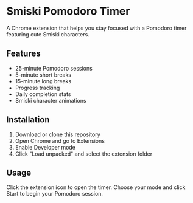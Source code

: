 # Smiski Pomodoro Timer

A Chrome extension that helps you stay focused with a Pomodoro timer featuring cute Smiski characters.

## Features

- 25-minute Pomodoro sessions
- 5-minute short breaks
- 15-minute long breaks
- Progress tracking
- Daily completion stats
- Smiski character animations

## Installation

1. Download or clone this repository
2. Open Chrome and go to Extensions
3. Enable Developer mode
4. Click "Load unpacked" and select the extension folder

## Usage

Click the extension icon to open the timer. Choose your mode and click Start to begin your Pomodoro session.